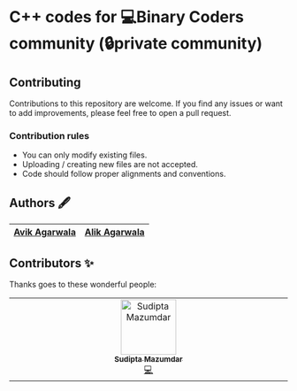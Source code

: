 # C++ codes for 💻Binary Coders community (🔒private community)

## Contributing
Contributions to this repository are welcome. If you find any issues or want to add improvements, please feel free to open a pull request.

### Contribution rules
- You can only modify existing files.
- Uploading / creating new files are not accepted.
- Code should follow proper alignments and conventions.

## Authors 🖋️
| [Avik Agarwala](https://github.com/AvikAgarwala) | [Alik Agarwala](https://github.com/Alik-Agarwala) |
|---|---|

## Contributors ✨

Thanks goes to these wonderful people:

<!-- ALL-CONTRIBUTORS-LIST:START - Do not remove or modify this section -->
<!-- prettier-ignore-start -->
<!-- markdownlint-disable -->
<table>
  <tbody>
    <tr>
      <td align="center" valign="top" width="14.28%"><a href="https://github.com/sudiptamazumdar"><img src="https://avatars.githubusercontent.com/u/139207924?v=4?s=100" width="100px;" alt="Sudipta Mazumdar"/><br /><sub><b>Sudipta Mazumdar</b></sub></a><br /><a href="https://github.com/AvikAgarwala/C-Plus-Plus-Binary-Coders/commits?author=sudiptamazumdar" title="Code">💻</a></td>
    </tr>
  </tbody>
</table>

<!-- markdownlint-restore -->
<!-- prettier-ignore-end -->

<!-- ALL-CONTRIBUTORS-LIST:END -->
